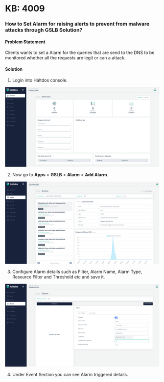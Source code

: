 # KB: 4009

### **How to Set Alarm for raising alerts to prevent from malware attacks through GSLB Solution?**

#### **Problem Statement**

Clients wants to set a Alarm for the queries that are send to the DNS to be monitored whether all the requests are legit or can a attack.

#### **Solution**

1. Login into Haltdos console.

![kb-4009](/img/gslb/v7/kb/overview_kb_4009_1.png)

2. Now go to **Apps** > **GSLB** > **Alarm** > **Add Alarm**.

![kb-4009](/img/gslb/v7/kb/alarm_kb_4009_2.png)

3. Configure Alarm details such as Filter, Alarm Name, Alarm Type, Resource Filter and Threshold etc and save it. 

![kb-4009](/img/gslb/v7/kb/alarm_kb_4009_3.png)

4. Under Event Section you can see Alarm triggered details.
